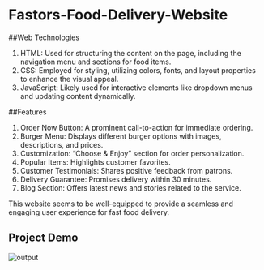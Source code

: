 # Fastors-Food-Delivery-Website

##Web Technologies

1. HTML: Used for structuring the content on the page, including the navigation menu and sections for food items.
2. CSS: Employed for styling, utilizing colors, fonts, and layout properties to enhance the visual appeal.
3. JavaScript: Likely used for interactive elements like dropdown menus and updating content dynamically.

##Features

1. Order Now Button: A prominent call-to-action for immediate ordering.
2. Burger Menu: Displays different burger options with images, descriptions, and prices.
3. Customization: “Choose & Enjoy” section for order personalization.
4. Popular Items: Highlights customer favorites.
5. Customer Testimonials: Shares positive feedback from patrons.
6. Delivery Guarantee: Promises delivery within 30 minutes.
7. Blog Section: Offers latest news and stories related to the service.

This website seems to be well-equipped to provide a seamless and engaging user experience for fast food delivery.

## Project Demo
![output](https://github.com/Kashum920/Fastors-Food-Delivery-Website/assets/149722175/fb96e085-58fc-4b34-b64a-a82be6af87ce)
